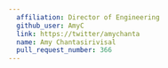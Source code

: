 ```yaml
---
  affiliation: Director of Engineering
  github_user: AmyC
  link: https://twitter/amychanta
  name: Amy Chantasirivisal
  pull_request_number: 366
---
```

